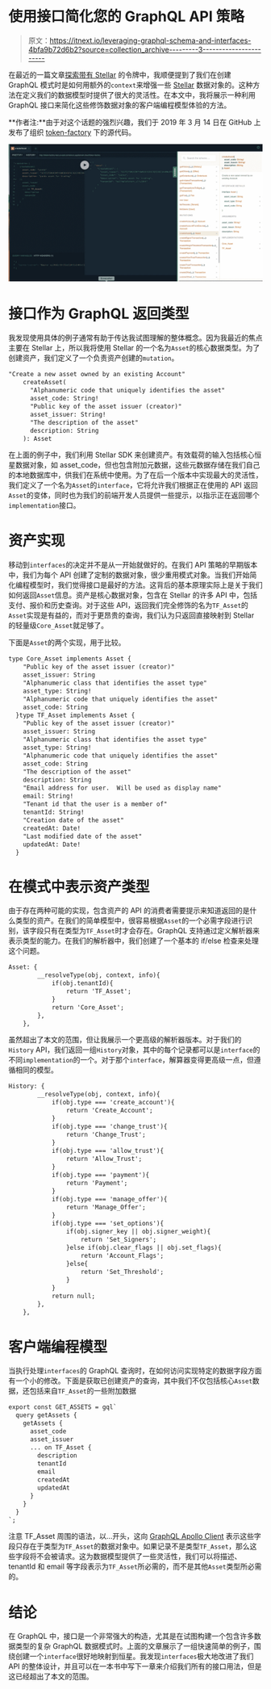 # 使用接口简化您的 GraphQL API 策略

> 原文：<https://itnext.io/leveraging-graphql-schema-and-interfaces-4bfa9b72d6b2?source=collection_archive---------3----------------------->

在最近的一篇文章[探索带有 Stellar](/exploring-tokens-with-stellar-291172208639) 的令牌中，我顺便提到了我们在创建 GraphQL 模式时是如何用额外的`context`来增强一些 [Stellar](https://www.stellar.org/) 数据对象的。这种方法在定义我们的数据模型时提供了很大的灵活性。在本文中，我将展示一种利用 GraphQL 接口来简化这些修饰数据对象的客户端编程模型体验的方法。

**作者注:**由于对这个话题的强烈兴趣，我们于 2019 年 3 月 14 日在 GitHub 上发布了组织 [token-factory](https://github.com/token-factory) 下的源代码。

![](img/34a5d485facb099ef321b633c37f0572.png)

# 接口作为 GraphQL 返回类型

我发现使用具体的例子通常有助于传达我试图理解的整体概念。因为我最近的焦点主要在 Stellar 上，所以我将使用 Stellar 的一个名为`Asset`的核心数据类型。为了创建资产，我们定义了一个负责资产创建的`mutation`。

```
"Create a new asset owned by an existing Account"
    createAsset(
      "Alphanumeric code that uniquely identifies the asset"
      asset_code: String!
      "Public key of the asset issuer (creator)"
      asset_issuer: String!
      "The description of the asset"
      description: String
    ): Asset
```

在上面的例子中，我们利用 Stellar SDK 来创建资产。有效载荷的输入包括核心恒星数据对象，如 asset_code，但也包含附加元数据，这些元数据存储在我们自己的本地数据库中，供我们在系统中使用。为了在后一个版本中实现最大的灵活性，我们定义了一个名为`Asset`的`interface`，它将允许我们根据正在使用的 API 返回`Asset`的变体，同时也为我们的前端开发人员提供一些提示，以指示正在返回哪个`implementation`接口。

# 资产实现

移动到`interfaces`的决定并不是从一开始就做好的。在我们 API 策略的早期版本中，我们为每个 API 创建了定制的数据对象，很少重用模式对象。当我们开始简化编程模型时，我们觉得接口是最好的方法。这背后的基本原理实际上是关于我们如何返回`Asset`信息。资产是核心数据对象，包含在 Stellar 的许多 API 中，包括支付、报价和历史查询。对于这些 API，返回我们完全修饰的名为`TF_Asset`的`Asset`实现是有益的，而对于更昂贵的查询，我们认为只返回直接映射到 Stellar 的轻量级`Core_Asset`就足够了。

下面是`Asset`的两个实现，用于比较。

```
type Core_Asset implements Asset {
    "Public key of the asset issuer (creator)"
    asset_issuer: String
    "Alphanumeric class that identifies the asset type"
    asset_type: String!
    "Alphanumeric code that uniquely identifies the asset"
    asset_code: String
  }type TF_Asset implements Asset {
    "Public key of the asset issuer (creator)"
    asset_issuer: String
    "Alphanumeric class that identifies the asset type"
    asset_type: String!
    "Alphanumeric code that uniquely identifies the asset"
    asset_code: String
    "The description of the asset"
    description: String
    "Email address for user.  Will be used as display name"
    email: String!
    "Tenant id that the user is a member of"
    tenantId: String!
    "Creation date of the asset"
    createdAt: Date!
    "Last modified date of the asset"
    updatedAt: Date!
  }
```

# 在模式中表示资产类型

由于存在两种可能的实现，包含资产的 API 的消费者需要提示来知道返回的是什么类型的资产。在我们的简单模型中，很容易根据`Asset`的一个必需字段进行识别，该字段只有在类型为`TF_Asset`时才会存在。GraphQL 支持通过定义解析器来表示类型的能力。在我们的解析器中，我们创建了一个基本的 if/else 检查来处理这个问题。

```
Asset: {
        __resolveType(obj, context, info){
            if(obj.tenantId){
                return 'TF_Asset';
            }
            return 'Core_Asset';
        },
    },
```

虽然超出了本文的范围，但让我展示一个更高级的解析器版本。对于我们的`History` API，我们返回一组`History`对象，其中的每个记录都可以是`interface`的不同`implementation`的一个。对于那个`interface`，解算器变得更高级一点，但遵循相同的模型。

```
History: {
        __resolveType(obj, context, info){
            if(obj.type === 'create_account'){
                return 'Create_Account';
            }
            if(obj.type === 'change_trust'){
                return 'Change_Trust';
            }
            if(obj.type === 'allow_trust'){
                return 'Allow_Trust';
            }
            if(obj.type === 'payment'){
                return 'Payment';
            }
            if(obj.type === 'manage_offer'){
                return 'Manage_Offer';
            }
            if(obj.type === 'set_options'){
                if(obj.signer_key || obj.signer_weight){
                    return 'Set_Signers';
                }else if(obj.clear_flags || obj.set_flags){
                    return 'Account_Flags';
                }else{
                    return 'Set_Threshold';
                }
            }
            return null;
        },
    },
```

# 客户端编程模型

当执行处理`interfaces`的 GraphQL 查询时，在如何访问实现特定的数据字段方面有一个小的修改。下面是获取已创建资产的查询，其中我们不仅包括核心`Asset`数据，还包括来自`TF_Asset`的一些附加数据

```
export const GET_ASSETS = gql`
  query getAssets {
    getAssets {
      asset_code
      asset_issuer
      ... on TF_Asset {
        description
        tenantId
        email
        createdAt
        updatedAt
      }
    }
  }
`;
```

注意 TF_Asset 周围的语法，以…开头，这向 [GraphQL Apollo Client](https://www.apollographql.com/docs/react/) 表示这些字段只存在于类型为`TF_Asset`的数据对象中。如果记录不是类型`TF_Asset`，那么这些字段将不会被请求。这为数据模型提供了一些灵活性，我们可以将描述、tenantId 和 email 等字段表示为`TF_Asset`所必需的，而不是其他`Asset`类型所必需的。

# 结论

在 GraphQL 中，接口是一个非常强大的构造，尤其是在试图构建一个包含许多数据类型的复杂 GraphQL 数据模式时。上面的文章展示了一组快速简单的例子，围绕创建一个`interface`很好地映射到恒星。我发现`interfaces`极大地改进了我们 API 的整体设计，并且可以在一本书中写下一章来介绍我们所有的接口用法，但是这已经超出了本文的范围。